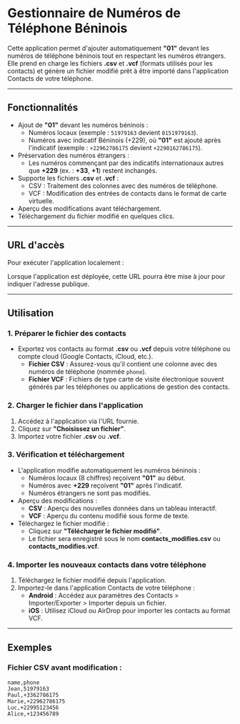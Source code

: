 # Gestionnaire de Numéros de Téléphone Béninois

Cette application permet d'ajouter automatiquement **"01"** devant les numéros de téléphone béninois tout en respectant les numéros étrangers. Elle prend en charge les fichiers **.csv** et **.vcf** (formats utilisés pour les contacts) et génère un fichier modifié prêt à être importé dans l'application Contacts de votre téléphone.

---

## Fonctionnalités

- Ajout de **"01"** devant les numéros béninois :
  - Numéros locaux (exemple : `51979163` devient `0151979163`).
  - Numéros avec indicatif Béninois (+229), où **"01"** est ajouté après l'indicatif (exemple : `+22962786175` devient `+2290162786175`).
- Préservation des numéros étrangers :
  - Les numéros commençant par des indicatifs internationaux autres que **+229** (ex. : **+33**, **+1**) restent inchangés.
- Supporte les fichiers **.csv** et **.vcf** :
  - CSV : Traitement des colonnes avec des numéros de téléphone.
  - VCF : Modification des entrées de contacts dans le format de carte virtuelle.
- Aperçu des modifications avant téléchargement.
- Téléchargement du fichier modifié en quelques clics.

---

## URL d'accès

Pour exécuter l'application localement :

Lorsque l'application est déployée, cette URL pourra être mise à jour pour indiquer l'adresse publique.

---

## Utilisation

### 1. Préparer le fichier des contacts

- Exportez vos contacts au format **.csv** ou **.vcf** depuis votre téléphone ou compte cloud (Google Contacts, iCloud, etc.).
  - **Fichier CSV** : Assurez-vous qu'il contient une colonne avec des numéros de téléphone (nommée `phone`).
  - **Fichier VCF** : Fichiers de type carte de visite électronique souvent générés par les téléphones ou applications de gestion des contacts.

### 2. Charger le fichier dans l'application

1. Accédez à l'application via l'URL fournie.
2. Cliquez sur **"Choisissez un fichier"**.
3. Importez votre fichier **.csv** ou **.vcf**.

### 3. Vérification et téléchargement

- L'application modifie automatiquement les numéros béninois :
  - Numéros locaux (8 chiffres) reçoivent **"01"** au début.
  - Numéros avec **+229** reçoivent **"01"** après l'indicatif.
  - Numéros étrangers ne sont pas modifiés.
- Aperçu des modifications :
  - **CSV** : Aperçu des nouvelles données dans un tableau interactif.
  - **VCF** : Aperçu du contenu modifié sous forme de texte.
- Téléchargez le fichier modifié :
  - Cliquez sur **"Télécharger le fichier modifié"**.
  - Le fichier sera enregistré sous le nom **contacts_modifies.csv** ou **contacts_modifies.vcf**.

### 4. Importer les nouveaux contacts dans votre téléphone

1. Téléchargez le fichier modifié depuis l'application.
2. Importez-le dans l'application Contacts de votre téléphone :
   - **Android** : Accédez aux paramètres des Contacts > Importer/Exporter > Importer depuis un fichier.
   - **iOS** : Utilisez iCloud ou AirDrop pour importer les contacts au format VCF.

---

## Exemples

### Fichier CSV avant modification :
```csv
name,phone
Jean,51979163
Paul,+3362786175
Marie,+22962786175
Luc,+22995123456
Alice,+123456789
